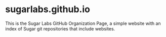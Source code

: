 # sugarlabs.github.io

This is the Sugar Labs GitHub Organization Page, a simple website with an index of Sugar git repositories that include websites.
